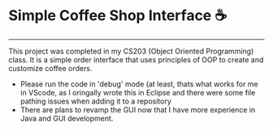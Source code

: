 # Simple Coffee Shop Interface ☕

---

This project was completed in my CS203 (Object Oriented Programming) class. It is a simple order interface that uses principles of OOP to create and customize coffee orders. 
- Please run the code in 'debug' mode (at least, thats what works for me in VScode, as I oringally wrote this in Eclipse and there were some file pathing issues when adding it to a repository
- There are plans to revamp the GUI now that I have more experience in Java and GUI development. 
  
